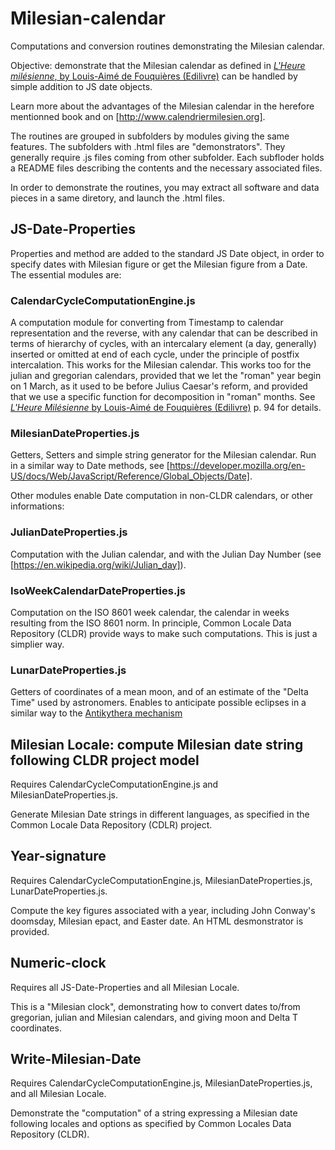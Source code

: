 # Milesian-calendar
Computations and conversion routines demonstrating the Milesian calendar.

Objective: demonstrate that the Milesian calendar as defined in [*L'Heure milésienne*, by Louis-Aimé de Fouquières (Edilivre)](http://www.calendriermilesien.org/l-heure-milesienne.html) can be handled by simple addition to JS date objects.

Learn more about the advantages of the Milesian calendar in the herefore mentionned book and on [http://www.calendriermilesien.org].

The routines are grouped in subfolders by modules giving the same features. The subfolders with .html files are "demonstrators". They generally require .js files coming from other subfolder. Each subfloder holds a README files describing the contents and the necessary associated files.

In order to demonstrate the routines, you may extract all software and data pieces in a same diretory, and launch the .html files.

## JS-Date-Properties
Properties and method are added to the standard JS Date object, in order to specify dates with Milesian figure or get the Milesian figure from a Date. The essential modules are:
### CalendarCycleComputationEngine.js
A computation module for converting from Timestamp to calendar representation and the reverse, with any calendar 
that can be described in terms of hierarchy of cycles, with an intercalary element (a day, generally) 
inserted or omitted at end of each cycle, under the principle of postfix intercalation. This works for the Milesian calendar. 
This works too for the julian and gregorian calendars, provided that we let the "roman" year begin on 1 March,
as it used to be before Julius Caesar's reform, and provided that we use a specific function for decomposition in "roman" months.
See [*L'Heure Milésienne* by Louis-Aimé de Fouquières (Edilivre)](http://www.calendriermilesien.org/l-heure-milesienne.html) p. 94 for details.
### MilesianDateProperties.js
Getters, Setters and simple string generator for the Milesian calendar. 
Run in a similar way to Date methods, see [https://developer.mozilla.org/en-US/docs/Web/JavaScript/Reference/Global_Objects/Date].

Other modules enable Date computation in non-CLDR calendars, or other informations:
### JulianDateProperties.js
Computation with the Julian calendar, and with the Julian Day Number (see [https://en.wikipedia.org/wiki/Julian_day]).
### IsoWeekCalendarDateProperties.js
Computation on the ISO 8601 week calendar, the calendar in weeks resulting from the ISO 8601 norm. 
In principle, Common Locale Data Repository (CLDR) provide ways to make such computations. This is just a simplier way.
### LunarDateProperties.js
Getters of coordinates of a mean moon, and of an estimate of the "Delta Time" used by astronomers. 
Enables to anticipate possible eclipses in a similar way to the [Antikythera mechanism](https://en.wikipedia.org/wiki/Antikythera_mechanism)

## Milesian Locale: compute Milesian date string following CLDR project model
Requires CalendarCycleComputationEngine.js and MilesianDateProperties.js.

Generate Milesian Date strings in different languages, as specified in the Common Locale Data Repository (CDLR) project.

## Year-signature
Requires CalendarCycleComputationEngine.js, MilesianDateProperties.js, LunarDateProperties.js.

Compute the key figures associated with a year, including John Conway's doomsday, Milesian epact, and Easter date. 
An HTML desmonstrator is provided.

## Numeric-clock
Requires all JS-Date-Properties and all Milesian Locale. 

This is a "Milesian clock", demonstrating how to convert dates to/from gregorian, julian and Milesian calendars, 
and giving moon and Delta T coordinates.

## Write-Milesian-Date
Requires CalendarCycleComputationEngine.js, MilesianDateProperties.js, and all Milesian Locale.

Demonstrate the "computation" of a string expressing a Milesian date following locales and options 
as specified by Common Locales Data Repository (CLDR).
